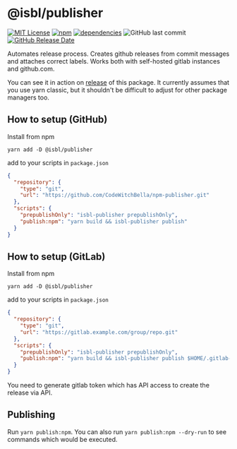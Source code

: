 # @isbl/publisher

[![MIT License](https://img.shields.io/npm/l/@isbl/publisher?style=for-the-badge)](https://github.com/CodeWitchBella/npm-publisher/blob/main/LICENSE)
[![npm](https://img.shields.io/npm/v/@isbl/publisher?style=for-the-badge)](https://www.npmjs.com/package/@isbl/publisher)
[![dependencies](https://img.shields.io/david/CodeWitchBella/npm-publisher?style=for-the-badge)](https://github.com/CodeWitchBella/npm-publisher/blob/main/package.json)
![GitHub last commit](https://img.shields.io/github/last-commit/CodeWitchBella/npm-publisher?style=for-the-badge)
[![GitHub Release Date](https://img.shields.io/github/release-date/CodeWitchBella/npm-publisher?style=for-the-badge)](https://github.com/CodeWitchBella/npm-publisher/releases)

Automates release process. Creates github releases from commit messages and
attaches correct labels. Works both with self-hosted gitlab instances and github.com.

You can see it in action on [release](https://github.com/CodeWitchBella/npm-publisher/releases)
of this package. It currently assumes that you use yarn classic, but it shouldn't
be difficult to adjust for other package managers too.

## How to setup (GitHub)

Install from npm

```
yarn add -D @isbl/publisher
```

add to your scripts in `package.json`

```json
{
  "repository": {
    "type": "git",
    "url": "https://github.com/CodeWitchBella/npm-publisher.git"
  },
  "scripts": {
    "prepublishOnly": "isbl-publisher prepublishOnly",
    "publish:npm": "yarn build && isbl-publisher publish"
  }
}
```

## How to setup (GitLab)

Install from npm

```
yarn add -D @isbl/publisher
```

add to your scripts in `package.json`

```json
{
  "repository": {
    "type": "git",
    "url": "https://gitlab.example.com/group/repo.git"
  },
  "scripts": {
    "prepublishOnly": "isbl-publisher prepublishOnly",
    "publish:npm": "yarn build && isbl-publisher publish $HOME/.gitlab-token"
  }
}
```

You need to generate gitlab token which has API access to create the release via
API.

## Publishing

Run `yarn publish:npm`. You can also run `yarn publish:npm --dry-run` to see
commands which would be executed.
